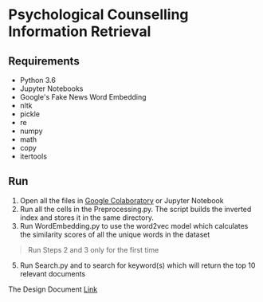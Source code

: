 # Psychological Counselling Information Retrieval

## Requirements
- Python 3.6
- Jupyter Notebooks
- Google's Fake News Word Embedding
- nltk
- pickle
- re
- numpy
- math
- copy
- itertools

## Run
1. Open all the files in [Google Colaboratory](https://colab.research.google.com/) or Jupyter Notebook
2. Run all the cells in the Preprocessing.py. The script builds the inverted index and stores it in the same directory.
3. Run WordEmbedding.py to use the word2vec model which calculates the similarity scores of all the unique words in the dataset
> Run Steps 2 and 3 only for the first time
5. Run Search.py and to search for keyword(s) which will return the top 10 relevant documents


The Design Document 
[Link](https://drive.google.com/open?id=1sT7FhVwFoDSzTOUQ1BqnyxBw5-24k0rfljGcZlxYuOM)
